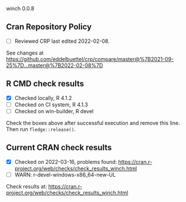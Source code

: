 winch 0.0.8

## Cran Repository Policy

- [ ] Reviewed CRP last edited 2022-02-08.

See changes at https://github.com/eddelbuettel/crp/compare/master@%7B2021-09-25%7D...master@%7B2022-02-08%7D

## R CMD check results

- [x] Checked locally, R 4.1.2
- [ ] Checked on CI system, R 4.1.3
- [ ] Checked on win-builder, R devel

Check the boxes above after successful execution and remove this line. Then run `fledge::release()`.

## Current CRAN check results

- [x] Checked on 2022-03-16, problems found: https://cran.r-project.org/web/checks/check_results_winch.html
- [ ] WARN: r-devel-windows-x86_64-new-UL

Check results at: https://cran.r-project.org/web/checks/check_results_winch.html
